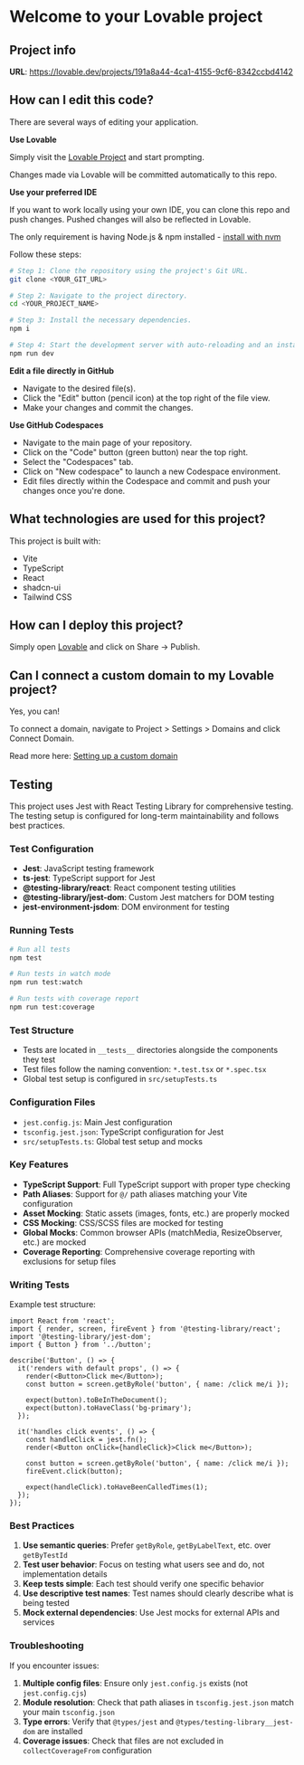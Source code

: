 # Welcome to your Lovable project

## Project info

**URL**: https://lovable.dev/projects/191a8a44-4ca1-4155-9cf6-8342ccbd4142

## How can I edit this code?

There are several ways of editing your application.

**Use Lovable**

Simply visit the [Lovable Project](https://lovable.dev/projects/191a8a44-4ca1-4155-9cf6-8342ccbd4142) and start prompting.

Changes made via Lovable will be committed automatically to this repo.

**Use your preferred IDE**

If you want to work locally using your own IDE, you can clone this repo and push changes. Pushed changes will also be reflected in Lovable.

The only requirement is having Node.js & npm installed - [install with nvm](https://github.com/nvm-sh/nvm#installing-and-updating)

Follow these steps:

```sh
# Step 1: Clone the repository using the project's Git URL.
git clone <YOUR_GIT_URL>

# Step 2: Navigate to the project directory.
cd <YOUR_PROJECT_NAME>

# Step 3: Install the necessary dependencies.
npm i

# Step 4: Start the development server with auto-reloading and an instant preview.
npm run dev
```

**Edit a file directly in GitHub**

- Navigate to the desired file(s).
- Click the "Edit" button (pencil icon) at the top right of the file view.
- Make your changes and commit the changes.

**Use GitHub Codespaces**

- Navigate to the main page of your repository.
- Click on the "Code" button (green button) near the top right.
- Select the "Codespaces" tab.
- Click on "New codespace" to launch a new Codespace environment.
- Edit files directly within the Codespace and commit and push your changes once you're done.

## What technologies are used for this project?

This project is built with:

- Vite
- TypeScript
- React
- shadcn-ui
- Tailwind CSS

## How can I deploy this project?

Simply open [Lovable](https://lovable.dev/projects/191a8a44-4ca1-4155-9cf6-8342ccbd4142) and click on Share -> Publish.

## Can I connect a custom domain to my Lovable project?

Yes, you can!

To connect a domain, navigate to Project > Settings > Domains and click Connect Domain.

Read more here: [Setting up a custom domain](https://docs.lovable.dev/tips-tricks/custom-domain#step-by-step-guide)

## Testing

This project uses Jest with React Testing Library for comprehensive testing. The testing setup is configured for long-term maintainability and follows best practices.

### Test Configuration

- **Jest**: JavaScript testing framework
- **ts-jest**: TypeScript support for Jest
- **@testing-library/react**: React component testing utilities
- **@testing-library/jest-dom**: Custom Jest matchers for DOM testing
- **jest-environment-jsdom**: DOM environment for testing

### Running Tests

```bash
# Run all tests
npm test

# Run tests in watch mode
npm run test:watch

# Run tests with coverage report
npm run test:coverage
```

### Test Structure

- Tests are located in `__tests__` directories alongside the components they test
- Test files follow the naming convention: `*.test.tsx` or `*.spec.tsx`
- Global test setup is configured in `src/setupTests.ts`

### Configuration Files

- `jest.config.js`: Main Jest configuration
- `tsconfig.jest.json`: TypeScript configuration for Jest
- `src/setupTests.ts`: Global test setup and mocks

### Key Features

- **TypeScript Support**: Full TypeScript support with proper type checking
- **Path Aliases**: Support for `@/` path aliases matching your Vite configuration
- **Asset Mocking**: Static assets (images, fonts, etc.) are properly mocked
- **CSS Mocking**: CSS/SCSS files are mocked for testing
- **Global Mocks**: Common browser APIs (matchMedia, ResizeObserver, etc.) are mocked
- **Coverage Reporting**: Comprehensive coverage reporting with exclusions for setup files

### Writing Tests

Example test structure:

```tsx
import React from 'react';
import { render, screen, fireEvent } from '@testing-library/react';
import '@testing-library/jest-dom';
import { Button } from '../button';

describe('Button', () => {
  it('renders with default props', () => {
    render(<Button>Click me</Button>);
    const button = screen.getByRole('button', { name: /click me/i });
    
    expect(button).toBeInTheDocument();
    expect(button).toHaveClass('bg-primary');
  });

  it('handles click events', () => {
    const handleClick = jest.fn();
    render(<Button onClick={handleClick}>Click me</Button>);
    
    const button = screen.getByRole('button', { name: /click me/i });
    fireEvent.click(button);
    
    expect(handleClick).toHaveBeenCalledTimes(1);
  });
});
```

### Best Practices

1. **Use semantic queries**: Prefer `getByRole`, `getByLabelText`, etc. over `getByTestId`
2. **Test user behavior**: Focus on testing what users see and do, not implementation details
3. **Keep tests simple**: Each test should verify one specific behavior
4. **Use descriptive test names**: Test names should clearly describe what is being tested
5. **Mock external dependencies**: Use Jest mocks for external APIs and services

### Troubleshooting

If you encounter issues:

1. **Multiple config files**: Ensure only `jest.config.js` exists (not `jest.config.cjs`)
2. **Module resolution**: Check that path aliases in `tsconfig.jest.json` match your main `tsconfig.json`
3. **Type errors**: Verify that `@types/jest` and `@types/testing-library__jest-dom` are installed
4. **Coverage issues**: Check that files are not excluded in `collectCoverageFrom` configuration
